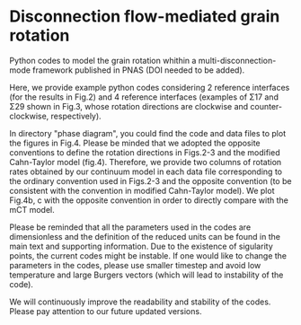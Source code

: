 # Disconnection flow-mediated grain rotation
Python codes to model the grain rotation whithin a multi-disconnection-mode framework published in PNAS (DOI needed to be added).

Here, we provide example python codes considering 2 reference interfaces (for the results in Fig.2) and 4 reference interfaces (examples of Σ17 and Σ29 shown in Fig.3, whose rotation directions are clockwise and counter-clockwise, respectively).

In directory "phase diagram", you could find the code and data files to plot the figures in Fig.4. Please be minded that we adopted the opposite conventions to define the rotation directions in Figs.2-3 and the modified Cahn-Taylor model (fig.4). Therefore, we provide two columns of rotation rates obtained by our continuum model in each data file corresponding to the ordinary convention used in Figs.2-3 and the opposite convention (to be consistent with the convention in modified Cahn-Taylor model). We plot Fig.4b, c with the opposite convention in order to directly compare with the mCT model.  

Please be reminded that all the parameters used in the codes are dimensionless and the definition of the reduced units can be found in the main text and supporting information. Due to the existence of sigularity points, the current codes might be instable. If one would like to change the parameters in the codes, please use smaller timestep and avoid low temperature and large Burgers vectors (which will lead to instability of the code).

We will continuously improve the readability and stability of the codes. Please pay attention to our future updated versions.
